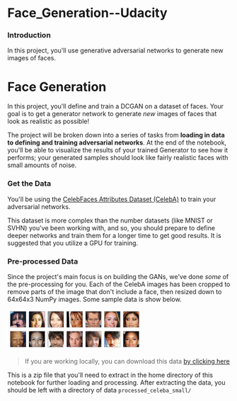 # Face_Generation--Udacity

### Introduction
In this project, you'll use generative adversarial networks to generate new images of faces.

# Face Generation

In this project, you'll define and train a DCGAN on a dataset of faces. Your goal is to get a generator network to generate *new* images of faces that look as realistic as possible!

The project will be broken down into a series of tasks from **loading in data to defining and training adversarial networks**. At the end of the notebook, you'll be able to visualize the results of your trained Generator to see how it performs; your generated samples should look like fairly realistic faces with small amounts of noise.

### Get the Data

You'll be using the [CelebFaces Attributes Dataset (CelebA)](http://mmlab.ie.cuhk.edu.hk/projects/CelebA.html) to train your adversarial networks.

This dataset is more complex than the number datasets (like MNIST or SVHN) you've been working with, and so, you should prepare to define deeper networks and train them for a longer time to get good results. It is suggested that you utilize a GPU for training.

### Pre-processed Data

Since the project's main focus is on building the GANs, we've done *some* of the pre-processing for you. Each of the CelebA images has been cropped to remove parts of the image that don't include a face, then resized down to 64x64x3 NumPy images. Some sample data is show below.

<img src='processed_face_data.png' width=60% />

> If you are working locally, you can download this data [by clicking here](https://s3.amazonaws.com/video.udacity-data.com/topher/2018/November/5be7eb6f_processed-celeba-small/processed-celeba-small.zip)

This is a zip file that you'll need to extract in the home directory of this notebook for further loading and processing. After extracting the data, you should be left with a directory of data `processed_celeba_small/`
